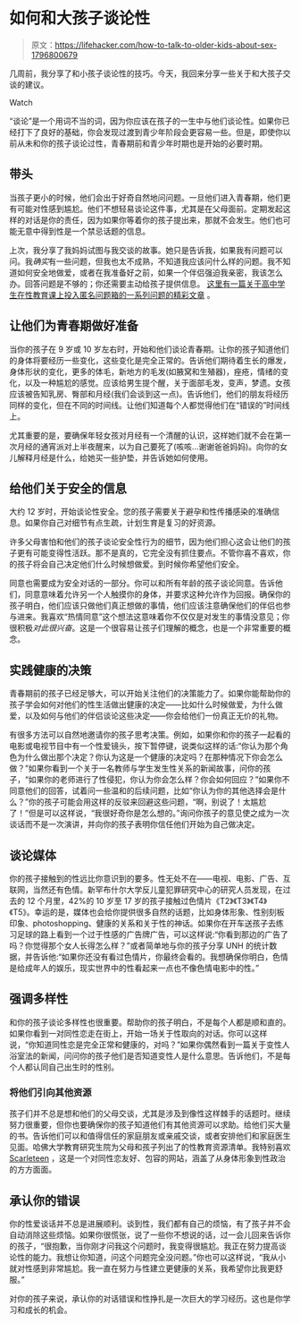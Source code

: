 # 如何和大孩子谈论性

> 原文：<https://lifehacker.com/how-to-talk-to-older-kids-about-sex-1796800679>

几周前，我分享了和小孩子谈论性的技巧。今天，我回来分享一些关于和大孩子交谈的建议。

Watch

“谈论”是一个用词不当的词，因为你应该在孩子的一生中与他们谈论性。如果你已经打下了良好的基础，你会发现过渡到青少年阶段会更容易一些。但是，即使你以前从未和你的孩子谈论过性，青春期前和青少年时期也是开始的必要时期。

## 带头

当孩子更小的时候，他们会出于好奇自然地问问题。一旦他们进入青春期，他们更有可能对性感到尴尬。他们不想轻易谈论这件事，尤其是在父母面前。定期发起这样的对话是你的责任，因为如果你等着你的孩子提出来，那就不会发生。他们也可能无意中得到性是一个禁忌话题的信息。

上次，我分享了我妈妈试图与我交谈的故事。她只是告诉我，如果我有问题可以问。我*确实*有一些问题，但我也太不成熟，不知道我应该问什么样的问题。我不知道如何安全地做爱，或者在我准备好之前，如果一个伴侣强迫我亲密，我该怎么办。回答问题是不够的；你还需要主动给孩子提供信息。 [这里有一篇关于高中学生在性教育课上投入匿名问题箱的一系列问题的精彩文章](http://blog.ed.ted.com/2016/03/14/what-teens-really-want-to-know-about-sex/) 。

## 让他们为青春期做好准备

当你的孩子在 9 岁或 10 岁左右时，开始和他们谈论青春期。让你的孩子知道他们的身体将要经历一些变化，这些变化是完全正常的。告诉他们期待着生长的爆发，身体形状的变化，更多的体毛，新地方的毛发(如腋窝和生殖器)，痤疮，情绪的变化，以及一种尴尬的感觉。应该给男生提个醒，关于面部毛发，变声，梦遗。女孩应该被告知乳房、臀部和月经(我们会谈到这一点)。告诉他们，他们的朋友将经历同样的变化，但在不同的时间线。让他们知道每个人都觉得他们在“错误的”时间线上。

尤其重要的是，要确保年轻女孩对月经有一个清醒的认识，这样她们就不会在第一次月经的通宵派对上半夜醒来，以为自己要死了(咳咳…谢谢爸爸妈妈)。向你的女儿解释月经是什么，给她买一些护垫，并告诉她如何使用。

## 给他们关于安全的信息

大约 12 岁时，开始谈论性安全。您的孩子需要关于避孕和性传播感染的准确信息。如果你自己对细节有点生疏，计划生育是复习的好资源。

许多父母害怕和他们的孩子谈论安全性行为的细节，因为他们担心这会让他们的孩子更有可能变得性活跃。那不是真的，它完全没有抓住要点。不管你喜不喜欢，你的孩子将会自己决定他们什么时候想做爱。到时候你希望他们安全。

同意也需要成为安全对话的一部分。你可以和所有年龄的孩子谈论同意。告诉他们，同意意味着允许另一个人触摸你的身体，并要求这种允许作为回报。确保你的孩子明白，他们应该只做他们真正想做的事情，他们应该注意确保他们的伴侣也参与进来。我喜欢“热情同意”这个想法这意味着你不仅仅是对发生的事情没意见；你很积极*对此很兴奋*。这是一个很容易让孩子们理解的概念，也是一个非常重要的概念。

## 实践健康的决策

青春期前的孩子已经足够大，可以开始关注他们的决策能力了。如果你能帮助你的孩子学会如何对他们的性生活做出健康的决定——比如什么时候做爱，为什么做爱，以及如何与他们的伴侣谈论这些决定——你会给他们一份真正无价的礼物。

有很多方法可以自然地邀请你的孩子思考决策。例如，如果你和你的孩子一起看的电影或电视节目中有一个性爱镜头，按下暂停键，说类似这样的话:“你认为那个角色为什么做出那个决定？你认为这是一个健康的决定吗？在那种情况下你会怎么做？”如果你看到一个关于一名教师与学生发生性关系的新闻故事，问你的孩子，“如果你的老师进行了性侵犯，你认为你会怎么样？你会如何回应？”如果你不同意他们的回答，试着问一些温和的后续问题，比如“你认为你的其他选择会是什么？”你的孩子可能会用这样的反驳来回避这些问题，“啊，别说了！太尴尬了！”但是可以这样说，“我很好奇你是怎么想的。”询问你孩子的意见使之成为一次谈话而不是一次演讲，并向你的孩子表明你信任他们开始为自己做决定。

## 谈论媒体

你的孩子接触到的性远比你意识到的要多。性无处不在——电视、电影、广告、互联网，当然还有色情。新罕布什尔大学反儿童犯罪研究中心的研究人员发现，在过去的 12 个月里，42%的 10 岁至 17 岁的孩子接触过色情片《T2》《T3》《T4》《T5》。幸运的是，媒体也会给你提供很多自然的话题，比如身体形象、性别刻板印象、photoshopping、健康的关系和关于性的神话。如果你在开车送孩子去练习足球的路上看到一个过于性感的广告牌广告，可以这样说:“你看到那边的广告了吗？你觉得那个女人长得怎么样？”或者简单地与你的孩子分享 UNH 的统计数据，并告诉他:“如果你还没有看过色情片，你最终会看的。我想确保你明白，色情是给成年人的娱乐，现实世界中的性看起来一点也不像色情电影中的性。”

## 强调多样性

和你的孩子谈论多样性也很重要。帮助你的孩子明白，不是每个人都是顺和直的。如果你看到一对同性恋走在街上，开始一场关于性取向的对话。你可以这样说，“你知道同性恋是完全正常和健康的，对吗？”如果你偶然看到一篇关于变性人浴室法的新闻，问问你的孩子他们是否知道变性人是什么意思。告诉他们，不是每个人都认同自己出生时的性别。

### 将他们引向其他资源

孩子们并不总是想和他们的父母交谈，尤其是涉及到像性这样棘手的话题时。继续努力很重要，但你也要确保你的孩子知道他们有其他资源可以求助。给他们买大量的书。告诉他们可以和值得信任的家庭朋友或亲戚交谈，或者安排他们和家庭医生见面。哈佛大学教育研究生院为父母和孩子列出了的性教育资源清单。我特别喜欢 [Scarleteen](http://www.scarleteen.com/) ，这是一个对同性恋友好、包容的网站，涵盖了从身体形象到性政治的方方面面。

## 承认你的错误

你的性爱谈话并不总是进展顺利。谈到性，我们都有自己的烦恼，有了孩子并不会自动消除这些烦恼。如果你很慌张，说了一些你不想说的话，过一会儿回来告诉你的孩子，“很抱歉，当你刚才问我这个问题时，我变得很尴尬。我正在努力提高谈论性的能力。我想让你知道，问这个问题完全没问题。”你也可以这样说，“我从小就对性感到非常尴尬。我一直在努力与性建立更健康的关系，我希望你比我更舒服。”

对你的孩子来说，承认你的对话错误和性挣扎是一次巨大的学习经历。这也是你学习和成长的机会。